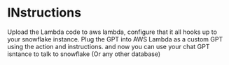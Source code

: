 # INstructions

Upload the Lambda code to aws lambda, configure that it all hooks up to your snowflake instance. 
Plug the GPT into AWS Lambda as a custom GPT using the action and instructions.  and now you can use your chat GPT isntance to talk to snowflake (Or any other database)
